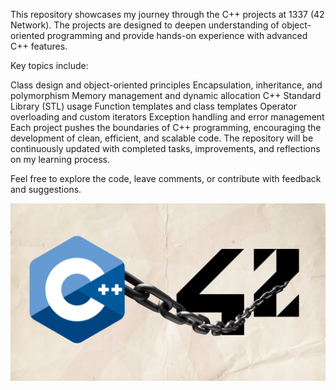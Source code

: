 This repository showcases my journey through the C++ projects at 1337 (42 Network). The projects are designed to deepen understanding of object-oriented programming and provide hands-on experience with advanced C++ features.

Key topics include:

Class design and object-oriented principles
Encapsulation, inheritance, and polymorphism
Memory management and dynamic allocation
C++ Standard Library (STL) usage
Function templates and class templates
Operator overloading and custom iterators
Exception handling and error management
Each project pushes the boundaries of C++ programming, encouraging the development of clean, efficient, and scalable code. The repository will be continuously updated with completed tasks, improvements, and reflections on my learning process.

Feel free to explore the code, leave comments, or contribute with feedback and suggestions.

![My Project Logo](https://github.com/REDX-at/Cpp/blob/master/images/c%2B%2B%2042.png)
